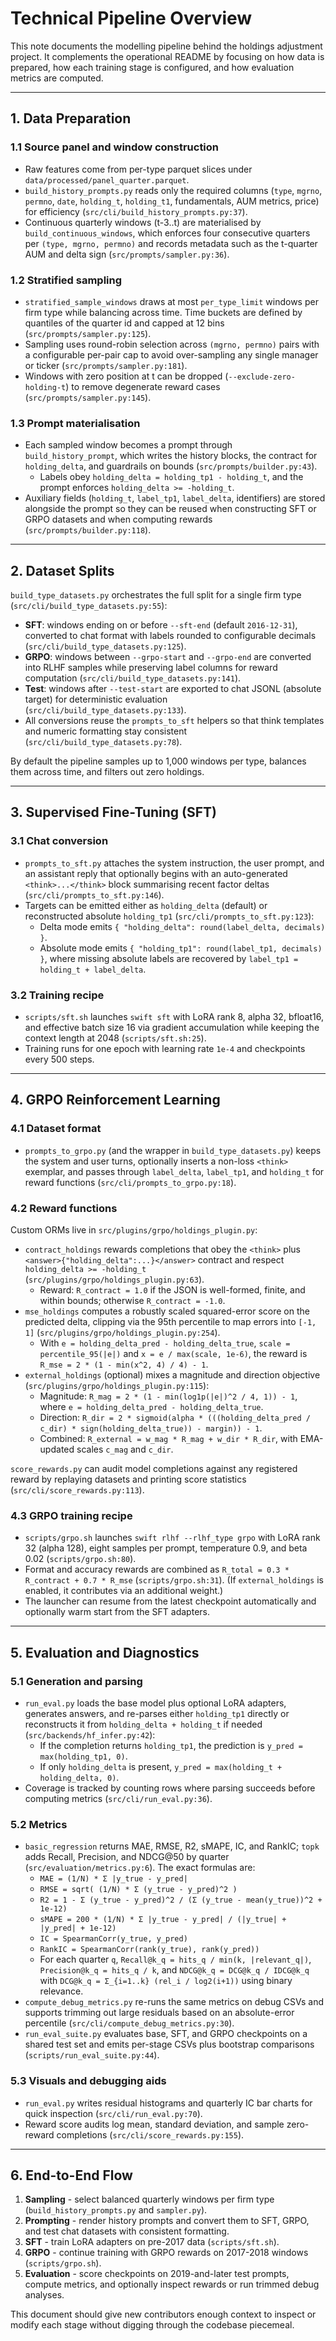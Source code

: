 # Technical Pipeline Overview

This note documents the modelling pipeline behind the holdings adjustment project.
It complements the operational README by focusing on how data is prepared, how each
training stage is configured, and how evaluation metrics are computed.

---

## 1. Data Preparation

### 1.1 Source panel and window construction
- Raw features come from per-type parquet slices under `data/processed/panel_quarter.parquet`.
- `build_history_prompts.py` reads only the required columns (`type`, `mgrno`, `permno`, `date`, `holding_t`,
  `holding_t1`, fundamentals, AUM metrics, price) for efficiency (`src/cli/build_history_prompts.py:37`).
- Continuous quarterly windows (t-3..t) are materialised by `build_continuous_windows`, which enforces four
  consecutive quarters per `(type, mgrno, permno)` and records metadata such as the t-quarter AUM and delta sign
  (`src/prompts/sampler.py:36`).

### 1.2 Stratified sampling
- `stratified_sample_windows` draws at most `per_type_limit` windows per firm type while balancing across time.
  Time buckets are defined by quantiles of the quarter id and capped at 12 bins (`src/prompts/sampler.py:125`).
- Sampling uses round-robin selection across `(mgrno, permno)` pairs with a configurable per-pair cap to avoid
  over-sampling any single manager or ticker (`src/prompts/sampler.py:181`).
- Windows with zero position at t can be dropped (`--exclude-zero-holding-t`) to remove degenerate reward cases
  (`src/prompts/sampler.py:145`).

### 1.3 Prompt materialisation
- Each sampled window becomes a prompt through `build_history_prompt`, which writes the history blocks, the
  contract for `holding_delta`, and guardrails on bounds (`src/prompts/builder.py:43`).
  - Labels obey `holding_delta = holding_tp1 - holding_t`, and the prompt enforces `holding_delta >= -holding_t`.
- Auxiliary fields (`holding_t`, `label_tp1`, `label_delta`, identifiers) are stored alongside the prompt so they can
  be reused when constructing SFT or GRPO datasets and when computing rewards (`src/prompts/builder.py:118`).

---

## 2. Dataset Splits

`build_type_datasets.py` orchestrates the full split for a single firm type (`src/cli/build_type_datasets.py:55`):

- **SFT**: windows ending on or before `--sft-end` (default `2016-12-31`), converted to chat format with labels rounded
  to configurable decimals (`src/cli/build_type_datasets.py:125`).
- **GRPO**: windows between `--grpo-start` and `--grpo-end` are converted into RLHF samples while preserving label
  columns for reward computation (`src/cli/build_type_datasets.py:141`).
- **Test**: windows after `--test-start` are exported to chat JSONL (absolute target) for deterministic evaluation
  (`src/cli/build_type_datasets.py:133`).
- All conversions reuse the `prompts_to_sft` helpers so that think templates and numeric formatting stay consistent
  (`src/cli/build_type_datasets.py:78`).

By default the pipeline samples up to 1,000 windows per type, balances them across time, and filters out zero holdings.

---

## 3. Supervised Fine-Tuning (SFT)

### 3.1 Chat conversion
- `prompts_to_sft.py` attaches the system instruction, the user prompt, and an assistant reply that optionally begins
  with an auto-generated `<think>...</think>` block summarising recent factor deltas (`src/cli/prompts_to_sft.py:146`).
- Targets can be emitted either as `holding_delta` (default) or reconstructed absolute `holding_tp1`
  (`src/cli/prompts_to_sft.py:123`):
  - Delta mode emits `{ "holding_delta": round(label_delta, decimals) }`.
  - Absolute mode emits `{ "holding_tp1": round(label_tp1, decimals) }`, where missing absolute labels are recovered
    by `label_tp1 = holding_t + label_delta`.

### 3.2 Training recipe
- `scripts/sft.sh` launches `swift sft` with LoRA rank 8, alpha 32, bfloat16, and effective batch size 16 via gradient
  accumulation while keeping the context length at 2048 (`scripts/sft.sh:25`).
- Training runs for one epoch with learning rate `1e-4` and checkpoints every 500 steps.

---

## 4. GRPO Reinforcement Learning

### 4.1 Dataset format
- `prompts_to_grpo.py` (and the wrapper in `build_type_datasets.py`) keeps the system and user turns, optionally inserts
  a non-loss `<think>` exemplar, and passes through `label_delta`, `label_tp1`, and `holding_t` for reward functions
  (`src/cli/prompts_to_grpo.py:18`).

### 4.2 Reward functions
Custom ORMs live in `src/plugins/grpo/holdings_plugin.py`:

- `contract_holdings` rewards completions that obey the `<think>` plus `<answer>{"holding_delta":...}</answer>` contract
  and respect `holding_delta >= -holding_t` (`src/plugins/grpo/holdings_plugin.py:63`).
  - Reward: `R_contract = 1.0` if the JSON is well-formed, finite, and within bounds; otherwise `R_contract = -1.0`.
- `mse_holdings` computes a robustly scaled squared-error score on the predicted delta, clipping via the 95th percentile
  to map errors into `[-1, 1]` (`src/plugins/grpo/holdings_plugin.py:254`).
  - With `e = holding_delta_pred - holding_delta_true`, `scale = percentile_95(|e|)` and `x = e / max(scale, 1e-6)`,
    the reward is `R_mse = 2 * (1 - min(x^2, 4) / 4) - 1`.
- `external_holdings` (optional) mixes a magnitude and direction objective (`src/plugins/grpo/holdings_plugin.py:115`):
  - Magnitude: `R_mag = 2 * (1 - min(log1p(|e|)^2 / 4, 1)) - 1`, where `e = holding_delta_pred - holding_delta_true`.
  - Direction: `R_dir = 2 * sigmoid(alpha * (((holding_delta_pred / c_dir) * sign(holding_delta_true)) - margin)) - 1`.
  - Combined: `R_external = w_mag * R_mag + w_dir * R_dir`, with EMA-updated scales `c_mag` and `c_dir`.

`score_rewards.py` can audit model completions against any registered reward by replaying datasets and printing score
statistics (`src/cli/score_rewards.py:113`).

### 4.3 GRPO training recipe
- `scripts/grpo.sh` launches `swift rlhf --rlhf_type grpo` with LoRA rank 32 (alpha 128), eight samples per prompt,
  temperature 0.9, and beta 0.02 (`scripts/grpo.sh:80`).
- Format and accuracy rewards are combined as `R_total = 0.3 * R_contract + 0.7 * R_mse`
  (`scripts/grpo.sh:31`). (If `external_holdings` is enabled, it contributes via an additional weight.)
- The launcher can resume from the latest checkpoint automatically and optionally warm start from the SFT adapters.

---

## 5. Evaluation and Diagnostics

### 5.1 Generation and parsing
- `run_eval.py` loads the base model plus optional LoRA adapters, generates answers, and re-parses either
  `holding_tp1` directly or reconstructs it from `holding_delta + holding_t` if needed (`src/backends/hf_infer.py:42`):
  - If the completion returns `holding_tp1`, the prediction is `y_pred = max(holding_tp1, 0)`.
  - If only `holding_delta` is present, `y_pred = max(holding_t + holding_delta, 0)`.
- Coverage is tracked by counting rows where parsing succeeds before computing metrics (`src/cli/run_eval.py:36`).

### 5.2 Metrics
- `basic_regression` returns MAE, RMSE, R2, sMAPE, IC, and RankIC; `topk` adds Recall, Precision, and NDCG@50 by quarter
  (`src/evaluation/metrics.py:6`). The exact formulas are:
  - `MAE = (1/N) * Σ |y_true - y_pred|`
  - `RMSE = sqrt( (1/N) * Σ (y_true - y_pred)^2 )`
  - `R2 = 1 - Σ (y_true - y_pred)^2 / (Σ (y_true - mean(y_true))^2 + 1e-12)`
  - `sMAPE = 200 * (1/N) * Σ |y_true - y_pred| / (|y_true| + |y_pred| + 1e-12)`
  - `IC = SpearmanCorr(y_true, y_pred)`
  - `RankIC = SpearmanCorr(rank(y_true), rank(y_pred))`
  - For each quarter `q`, `Recall@k_q = hits_q / min(k, |relevant_q|)`, `Precision@k_q = hits_q / k`, and
    `NDCG@k_q = DCG@k_q / IDCG@k_q` with `DCG@k_q = Σ_{i=1..k} (rel_i / log2(i+1))` using binary relevance.
- `compute_debug_metrics.py` re-runs the same metrics on debug CSVs and supports trimming out large residuals based on
  an absolute-error percentile (`src/cli/compute_debug_metrics.py:30`).
- `run_eval_suite.py` evaluates base, SFT, and GRPO checkpoints on a shared test set and emits per-stage CSVs plus
  bootstrap comparisons (`scripts/run_eval_suite.py:44`).

### 5.3 Visuals and debugging aids
- `run_eval.py` writes residual histograms and quarterly IC bar charts for quick inspection (`src/cli/run_eval.py:70`).
- Reward score audits log mean, standard deviation, and sample zero-reward completions (`src/cli/score_rewards.py:155`).

---

## 6. End-to-End Flow

1. **Sampling** - select balanced quarterly windows per firm type (`build_history_prompts.py` and `sampler.py`).
2. **Prompting** - render history prompts and convert them to SFT, GRPO, and test chat datasets with consistent
   formatting.
3. **SFT** - train LoRA adapters on pre-2017 data (`scripts/sft.sh`).
4. **GRPO** - continue training with GRPO rewards on 2017-2018 windows (`scripts/grpo.sh`).
5. **Evaluation** - score checkpoints on 2019-and-later test prompts, compute metrics, and optionally inspect rewards or
   run trimmed debug analyses.

This document should give new contributors enough context to inspect or modify each stage without digging through the
codebase piecemeal.
